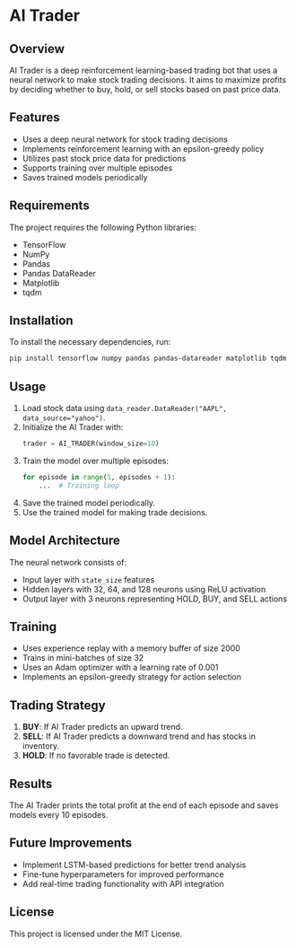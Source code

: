 # AI Trader

## Overview
AI Trader is a deep reinforcement learning-based trading bot that uses a neural network to make stock trading decisions. It aims to maximize profits by deciding whether to buy, hold, or sell stocks based on past price data.

## Features
- Uses a deep neural network for stock trading decisions
- Implements reinforcement learning with an epsilon-greedy policy
- Utilizes past stock price data for predictions
- Supports training over multiple episodes
- Saves trained models periodically

## Requirements
The project requires the following Python libraries:

- TensorFlow
- NumPy
- Pandas
- Pandas DataReader
- Matplotlib
- tqdm

## Installation
To install the necessary dependencies, run:
```bash
pip install tensorflow numpy pandas pandas-datareader matplotlib tqdm
```

## Usage
1. Load stock data using `data_reader.DataReader("AAPL", data_source="yahoo")`.
2. Initialize the AI Trader with:
   ```python
   trader = AI_TRADER(window_size=10)
   ```
3. Train the model over multiple episodes:
   ```python
   for episode in range(1, episodes + 1):
       ...  # Training loop
   ```
4. Save the trained model periodically.
5. Use the trained model for making trade decisions.

## Model Architecture
The neural network consists of:
- Input layer with `state_size` features
- Hidden layers with 32, 64, and 128 neurons using ReLU activation
- Output layer with 3 neurons representing HOLD, BUY, and SELL actions

## Training
- Uses experience replay with a memory buffer of size 2000
- Trains in mini-batches of size 32
- Uses an Adam optimizer with a learning rate of 0.001
- Implements an epsilon-greedy strategy for action selection

## Trading Strategy
1. **BUY**: If AI Trader predicts an upward trend.
2. **SELL**: If AI Trader predicts a downward trend and has stocks in inventory.
3. **HOLD**: If no favorable trade is detected.

## Results
The AI Trader prints the total profit at the end of each episode and saves models every 10 episodes.

## Future Improvements
- Implement LSTM-based predictions for better trend analysis
- Fine-tune hyperparameters for improved performance
- Add real-time trading functionality with API integration

## License
This project is licensed under the MIT License.

